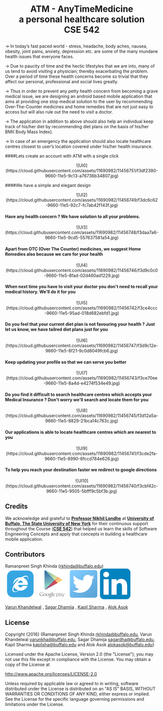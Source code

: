 # <p align="center">ATM - AnyTimeMedicine<br/>a personal healthcare solution</br>CSE 542</p>

-> In today’s fast paced world - stress, headache, body aches, nausea, obesity, joint pains, anxiety, depression etc. are some of the many mundane health issues that everyone faces.

-> Due to paucity of time and the hectic lifestyles that we are into, many of us tend to avoid visiting a physician; thereby exacerbating the problem. Over a period of time these health concerns become so trivial that they affect our personal, professional and social lives greatly.

-> Thus in order to prevent any petty health concern from becoming a grave medical issue, we are designing an android based mobile application that aims at providing one stop medical solution to the user by recommending Over-The-Counter medicines and home remedies that are not just easy to access but will also rule out the need to visit a doctor.

-> The application in addition to above should also help an individual keep track of his/her diet by recommending diet plans on the basis of his/her BMI( Body Mass Index).

-> In case of an emergency the application should also locate healthcare centres closest to user’s location covered under his/her health insurance.


####Lets create an account with ATM with a single click
<p align="center"> ![UI0] (https://cloud.githubusercontent.com/assets/11690982/11456751/f3df2380-9660-11e5-9c13-a76736b34807.jpg)


####We have a simple and elegant design
<p align="center"> ![UI2] (https://cloud.githubusercontent.com/assets/11690982/11456749/f3dc6c62-9660-11e5-92c7-fc7ab42f143f.jpg)


#### Have any health concern ? We have solution to all your problems.
<p align="center"> ![UI3] (https://cloud.githubusercontent.com/assets/11690982/11456748/f3daa7a6-9660-11e5-9cd5-557637581a54.jpg)

#### Apart from OTC (Over The Counter) medicines, we suggest Home Remedies also because we care for your health
<p align="center"> ![UI4] (https://cloud.githubusercontent.com/assets/11690982/11456746/f3d9c0c0-9660-11e5-8fad-02d460ad1229.jpg)


#### When next time you have to visit your doctor you don't need to recall your medical history. We'll do it for you
<p align="center"> ![UI5] (https://cloud.githubusercontent.com/assets/11690982/11456742/f3ce4ccc-9660-11e5-95ad-018d682ebfd1.jpg)


#### Do you feel that your current diet plan is not favouring your health ? Just let us know, we have tailred diet plans just for you
<p align="center"> ![UI6] (https://cloud.githubusercontent.com/assets/11690982/11456747/f3d9c12e-9660-11e5-8f21-9c0d8049fcb6.jpg) 


#### Keep updating your profile so that we can serve you better
<p align="center"> ![UI7] (https://cloud.githubusercontent.com/assets/11690982/11456743/f3ce70ee-9660-11e5-8a4d-e4274f534e49.jpg)


#### Do you find it difficult to search healthcare centres which accepts your Medical Insurance ? Don't worry we'll search and locate them for you
<p align="center"> ![UI8] (https://cloud.githubusercontent.com/assets/11690982/11456745/f3d12a5a-9660-11e5-8829-21bca14c763c.jpg) 

#### Our applications is able to locate healthcare centres which are nearest to you
<p align="center"> ![UI9] (https://cloud.githubusercontent.com/assets/11690982/11456741/f3cde2fa-9660-11e5-8990-6fccd784e626.jpg) 

#### To help you reach your destination faster we redirect to google directions
<p align="center"> ![UI10] (https://cloud.githubusercontent.com/assets/11690982/11456740/f3cbf42c-9660-11e5-9505-5bfff9c5bf3b.jpg)


Credits
----------
 We acknowledge and grateful to [**Professor Nikhil Londhe**](http://www.cse.buffalo.edu/people/?u=nikhillo)   at **[University of Buffalo, The State University of New York](http://www.cse.buffalo.edu)**  for their continuous support throughout the Course ([**CSE 542**](http://www.cse.buffalo.edu/shared/course.php?e=CSE&n=542)) that helped us learn the skills of Software Engineering Concepts and apply that concepts in building a healthcare mobile application.
  
 
Contributors
------------------
Ramanpreet Singh Khinda (rkhinda@buffalo.edu)</br>
[![website](https://raw.githubusercontent.com/ramanpreet1990/CSE_586_Simplified_Amazon_Dynamo/master/Resources/ic_website.png)](https://branded.me/ramanpreet1990)		[![googleplay](https://raw.githubusercontent.com/ramanpreet1990/CSE_586_Simplified_Amazon_Dynamo/master/Resources/ic_google_play.png)](https://play.google.com/store/apps/details?id=suny.buffalo.mis.research&hl=en)		[![twitter](https://raw.githubusercontent.com/ramanpreet1990/CSE_586_Simplified_Amazon_Dynamo/master/Resources/ic_twitter.png)](https://twitter.com/dk_sunny1)		[![linkedin](https://raw.githubusercontent.com/ramanpreet1990/CSE_586_Simplified_Amazon_Dynamo/master/Resources/ic_linkedin.png)](https://www.linkedin.com/in/ramanpreet1990)

[Varun Khandelwal](https://www.linkedin.com/in/varunkhandelwal1) , [Sagar Dhamija](https://www.linkedin.com/in/sagardhamija) , [Kapil Sharma](https://www.linkedin.com/in/kapilsharma89) , [Alok Asok](https://www.linkedin.com/in/alokasok)


License
-------
Copyright {2016} 
{Ramanpreet Singh Khinda rkhinda@buffalo.edu, Varun Khandelwal varunkha@buffalo.edu, Sagar Dhamija sagardha@buffalo.edu, Kapil Sharma kapilsha@buffalo.edu and Alok Asok alokasok@buffalo.edu} 

Licensed under the Apache License, Version 2.0 (the "License"); you may not use this file except in compliance with the License. You may obtain a copy of the License at

http://www.apache.org/licenses/LICENSE-2.0

Unless required by applicable law or agreed to in writing, software distributed under the License is distributed on an "AS IS" BASIS, WITHOUT WARRANTIES OR CONDITIONS OF ANY KIND, either express or implied. See the License for the specific language governing permissions and limitations under the License.
